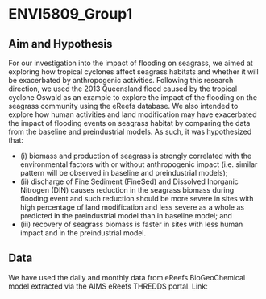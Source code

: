 # ENVI5809_Group1

## Aim and Hypothesis
For our investigation into the impact of flooding on seagrass, we aimed at exploring how tropical cyclones affect seagrass habitats and whether it will be exacerbated by anthropogenic activities. Following this research direction, we used the 2013 Queensland flood caused by the tropical cyclone Oswald as an example to explore the impact of the flooding on the seagrass community using the eReefs database. We also intended to explore how human activities and land modification may have exacerbated the impact of flooding events on seagrass habitat by comparing the data from the baseline and preindustrial models. As such, it was hypothesized that:
- (i) biomass and production of seagrass is strongly correlated with the environmental factors with or without anthropogenic impact (i.e. similar pattern will be observed in baseline and preindustrial models);
- (ii) discharge of Fine Sediment (FineSed) and Dissolved Inorganic Nitrogen (DIN) causes reduction in the seagrass biomass during flooding event and such reduction should be more severe in sites with high percentage of land modification and less severe as a whole as predicted in the preindustrial model than in baseline model; and
- (iii) recovery of seagrass biomass is faster in sites with less human impact and in the preindustrial model.

## Data
We have used the daily and monthly data from eReefs BioGeoChemical model extracted via the AIMS eReefs THREDDS portal.
Link: 
